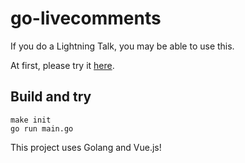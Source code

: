 # go-livecomments
If you do a Lightning Talk,
you may be able to use this.

At first, please try it
[here](https://livecomments.19700101000000.com).

## Build and try
```shell
make init
go run main.go
```
This project uses Golang and Vue.js!
